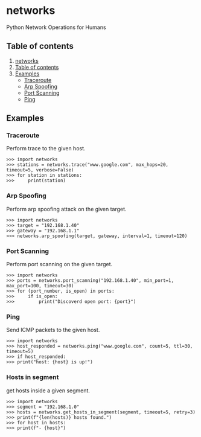 <a name="networks"></a>
# networks
Python Network Operations for Humans

<a name="table-of-contents"></a>
## Table of contents
1. [networks](#networks)
2. [Table of contents](#table-of-contents)
4. [Examples](#examples)
    * [Traceroute](#traceroute)
    * [Arp Spoofing](#arp-spoofing)
    * [Port Scanning](#port-scanning)
    * [Ping](#ping)

<a name="examples"></a>
## Examples

<a name="traceroute"></a>
### Traceroute
Perform trace to the given host.
```
>>> import networks
>>> stations = networks.trace("www.google.com", max_hops=20, timeout=5, verbose=False)
>>> for station in stations:
>>>     print(station)
```

<a name="arp-spoofing"></a>
### Arp Spoofing
Perform arp spoofing attack on the given target.
```
>>> import networks
>>> target = "192.168.1.40"
>>> gateway = "192.168.1.1"
>>> networks.arp_spoofing(target, gateway, interval=1, timeout=120)
```


<a name="#port-scanning"></a>
### Port Scanning
Perform port scanning on the given target.
```
>>> import networks
>>> ports = networks.port_scanning("192.168.1.40", min_port=1, max_port=100, timeout=30)
>>> for (port_number, is_open) in ports:
>>>     if is_open:
>>>         print("Discoverd open port: {port}")
```

<a name="#ping"></a>
### Ping
Send ICMP packets to the given host.
```
>>> import networks
>>> host_responded = networks.ping("www.google.com", count=5, ttl=30, timeout=5)
>>> if host_responded:
>>> print("host: {host} is up!")
```

<a name="#ping"></a>
### Hosts in segment
get hosts inside a given segment.
```
>>> import networks
>>> segment = "192.168.1.0"
>>> hosts = networks.get_hosts_in_segment(segment, timeout=5, retry=3)
>>> print(f"{len(hosts)} hosts found.")
>>> for host in hosts:
>>> print(f"- {host}")
```
